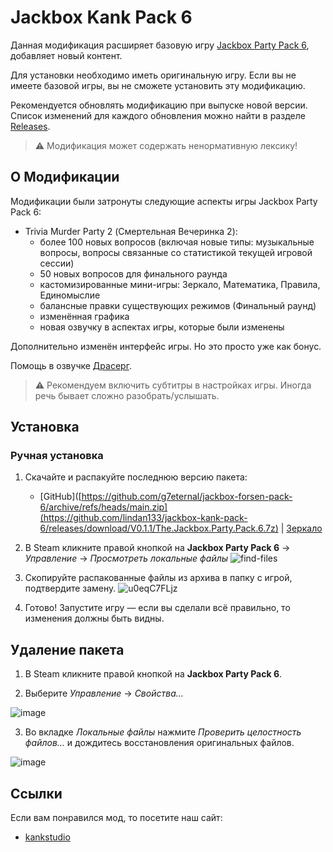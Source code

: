 # Jackbox Kank Pack 6
Данная модификация расширяет базовую игру [Jackbox Party Pack 6](https://store.steampowered.com/app/1005300/The_Jackbox_Party_Pack_6/), добавляет новый контент.

Для установки необходимо иметь оригинальную игру. Если вы не имеете базовой игры, вы не сможете установить эту модификацию.

Рекомендуется обновлять модификацию при выпуске новой версии. Список изменений для каждого обновления можно найти в разделе [Releases](https://github.com/lindan133/jackbox-kank-pack-6/releases).

> ⚠ Модификация может содержать ненормативную лексику!

## О Модификации
Модификации были затронуты следующие аспекты игры Jackbox Party Pack 6:
+ Trivia Murder Party 2 (Смертельная Вечеринка 2):
    + более 100 новых вопросов (включая новые типы: музыкальные вопросы, вопросы связанные со статистикой текущей игровой сессии)
    + 50 новых вопросов для финального раунда
    + кастомизированные мини-игры: Зеркало, Математика, Правила, Единомыслие 
    + балансные правки существующих режимов (Финальный раунд)
    + изменённая графика
    + новая озвучку в аспектах игры, которые были изменены

Дополнительно изменён интерфейс игры. Но это просто уже как бонус.

Помощь в озвучке [Драсерг](https://www.youtube.com/@%D0%94%D1%80%D0%B0%D1%81%D0%B5%D1%80%D0%B3/).

> ⚠ Рекомендуем включить субтитры в настройках игры. Иногда речь бывает сложно разобрать/услышать.

## Установка
### Ручная установка
1. Скачайте и распакуйте последнюю версию пакета:
    + [GitHub]([https://github.com/g7eternal/jackbox-forsen-pack-6/archive/refs/heads/main.zip](https://github.com/lindan133/jackbox-kank-pack-6/releases/download/V0.1.1/The.Jackbox.Party.Pack.6.7z) | [Зеркало](https://drive.google.com/file/d/1ql1dXvCVdIUV7EsLMR1G2FxlP7VyIGCM/view?usp=sharing)

2. В Steam кликните правой кнопкой на **Jackbox Party Pack 6** → _Управление_ → _Просмотреть локальные файлы_
![find-files](https://user-images.githubusercontent.com/40625769/133881777-34a63150-6665-462b-9d98-76fd787d23a8.gif)

3. Скопируйте распакованные файлы из архива в папку с игрой, подтвердите замену.
![u0eqC7FLjz](https://user-images.githubusercontent.com/18620902/135361970-91c7e9af-84f1-4984-abac-a67404f5d612.gif)

4. Готово! Запустите игру — если вы сделали всё правильно, то изменения должны быть видны.

## Удаление пакета
1. В Steam кликните правой кнопкой на **Jackbox Party Pack 6**.

2. Выберите _Управление_ → _Свойства..._

![image](https://user-images.githubusercontent.com/18620902/135362254-add89bea-8ec6-4a7c-b5ed-70ab03641eb6.png)

3. Во вкладке _Локальные файлы_ нажмите _Проверить целостность файлов..._ и дождитесь восстановления оригинальных файлов.

![image](https://user-images.githubusercontent.com/18620902/135362194-81e37ac6-a8f6-456a-9347-be2bdc6a50fd.png)

## Ссылки
Если вам понравился мод, то посетите наш сайт:
- [kankstudio](http://kankstudio.ru/index.html)
